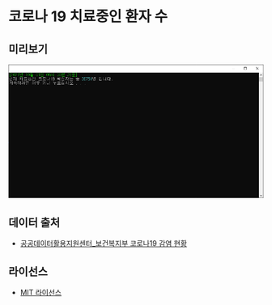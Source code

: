 # 코로나 19 치료중인 환자 수

## 미리보기

![미리보기](./preview.png)

## 데이터 출처

- [공공데이터활용지원센터\_보건복지부 코로나19 감염 현황](https://www.data.go.kr/tcs/dss/selectApiDataDetailView.do?publicDataPk=15043376)

## 라이선스

- [MIT 라이선스](LICENSE)
